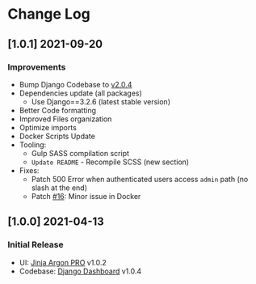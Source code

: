# Change Log

## [1.0.1] 2021-09-20
### Improvements

- Bump Django Codebase to [v2.0.4](https://github.com/app-generator/boilerplate-code-django-dashboard/releases)
- Dependencies update (all packages)
  - Use Django==3.2.6 (latest stable version)
- Better Code formatting
- Improved Files organization
- Optimize imports
- Docker Scripts Update 
- Tooling:
  - Gulp SASS compilation script   
  - `Update README` - Recompile SCSS (new section)
- Fixes: 
  - Patch 500 Error when authenticated users access `admin` path (no slash at the end)
  - Patch [#16](https://github.com/app-generator/boilerplate-code-django-dashboard/issues/16): Minor issue in Docker 

## [1.0.0] 2021-04-13
### Initial Release

- UI: [Jinja Argon PRO](https://github.com/app-generator/jinja-argon-dashboard-pro) v1.0.2
- Codebase: [Django Dashboard](https://github.com/app-generator/boilerplate-code-django-dashboard) v1.0.4

